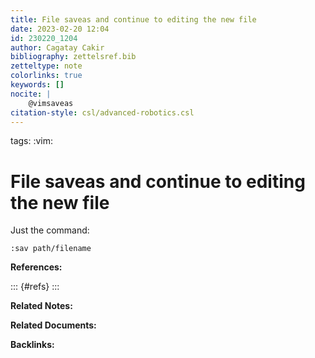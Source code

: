 ```yaml
---
title: File saveas and continue to editing the new file
date: 2023-02-20 12:04
id: 230220_1204
author: Cagatay Cakir
bibliography: zettelsref.bib
zetteltype: note
colorlinks: true
keywords: []
nocite: |
	@vimsaveas
citation-style: csl/advanced-robotics.csl
---
```

tags: :vim:

# File saveas and continue to editing the new file 

Just the command:

	:sav path/filename

**References:**

::: {#refs}
:::

**Related Notes:**


**Related Documents:**


**Backlinks:**

